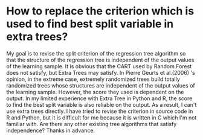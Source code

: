 
# How to replace the criterion which is used to find best split variable in extra trees?

My goal is to revise the split criterion of the regression tree algorithm so that the structure of the regression tree is independent of the output values of the learning sample.
It is obvious that the CART used by Random Forest does not satisfy, but Extra Trees may satisfy. In Pierre Geurts et al.(2006) 's opinion, in the extreme case, extremely randomized trees build totally randomized trees whose structures are independent of the output values of the learning sample. However, the score they used is dependent on the output. 
In my limited experience with Extra Tree in Python and R, the score to find the best split variable is also reliable on the output. As a result, I can't use extra trees directly.
I have tried to revise the criterion in source code in R and Python, but it is difficult for me because it is written in C which I'm not familiar with.
Are there any other existing tree algorithms that satisfy independence? Thanks in advance.

        